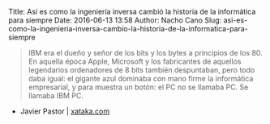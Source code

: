 Title: Así es como la ingeniería inversa cambió la historia de la informática para siempre
Date: 2016-06-13 13:58
Author: Nacho Cano
Slug: asi-es-como-la-ingenieria-inversa-cambio-la-historia-de-la-informatica-para-siempre

> IBM era el dueño y señor de los bits y los bytes a principios de los 80. En
> aquella época Apple, Microsoft y los fabricantes de aquellos legendarios
> ordenadores de 8 bits también despuntaban, pero todo daba igual: el gigante
> azul dominaba con mano firme la informática empresarial, y para muestra un
> botón: el PC no se llamaba PC. Se llamaba IBM PC.

- Javier Pastor | [xataka.com][]

  [xataka.com]: http://www.xataka.com/historia-tecnologica/asi-es-como-la-ingenieria-inverso-cambio-la-historia-de-la-informatica-para-siempre
    "Así es como la ingeniería inversa cambió la historia de la informática para siempre"
